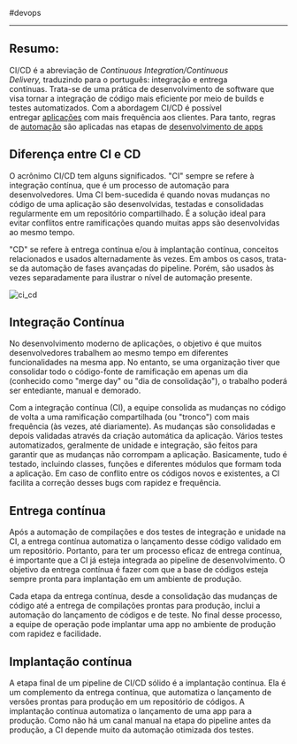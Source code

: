 #devops 

---
## Resumo:

CI/CD é a abreviação de _Continuous Integration/Continuous Delivery,_ traduzindo para o português: integração e entrega contínuas. Trata-se de uma prática de desenvolvimento de software que visa tornar a integração de código mais eficiente por meio de builds e testes automatizados. Com a abordagem CI/CD é possível entregar [aplicações](https://www.redhat.com/pt-br/topics/cloud-native-apps?percmp=7013a0000034e7YAAQ&cicd=32h281b) com mais frequência aos clientes. Para tanto, regras de [automação](https://www.redhat.com/pt-br/topics/automation?cicd=32h281b) são aplicadas nas etapas de [desenvolvimento de apps](https://www.redhat.com/pt-br/topics/devops/[[url-nid:307771;title:'article%20%7C%20why%20choose%20red%20hat%20for%20cloud-native%20development?%27])

## Diferença entre CI e CD

O acrônimo CI/CD tem alguns significados. "CI" sempre se refere à integração contínua, que é um processo de automação para desenvolvedores. Uma CI bem-sucedida é quando novas mudanças no código de uma aplicação são desenvolvidas, testadas e consolidadas regularmente em um repositório compartilhado. É a solução ideal para evitar conflitos entre ramificações quando muitas apps são desenvolvidas ao mesmo tempo.

"CD" se refere à entrega contínua e/ou à implantação contínua, conceitos relacionados e usados alternadamente às vezes. Em ambos os casos, trata-se da automação de fases avançadas do pipeline. Porém, são usados às vezes separadamente para ilustrar o nível de automação presente.

![ci_cd](https://www.redhat.com/rhdc/managed-files/styles/wysiwyg_full_width/private/ci-cd-flow-desktop.png?itok=NNRD1Zj0)


## Integração Contínua

No desenvolvimento moderno de aplicações, o objetivo é que muitos desenvolvedores trabalhem ao mesmo tempo em diferentes funcionalidades na mesma app. No entanto, se uma organização tiver que consolidar todo o código-fonte de ramificação em apenas um dia (conhecido como "merge day" ou "dia de consolidação"), o trabalho poderá ser entediante, manual e demorado.

Com a integração contínua (CI), a equipe consolida as mudanças no código de volta a uma ramificação compartilhada (ou "tronco") com mais frequência (às vezes, até diariamente). As mudanças são consolidadas e depois validadas através da criação automática da aplicação. Vários testes automatizados, geralmente de unidade e integração, são feitos para garantir que as mudanças não corrompam a aplicação. Basicamente, tudo é testado, incluindo classes, funções e diferentes módulos que formam toda a aplicação. Em caso de conflito entre os códigos novos e existentes, a CI facilita a correção desses bugs com rapidez e frequência.


## Entrega contínua

Após a automação de compilações e dos testes de integração e unidade na CI, a entrega contínua automatiza o lançamento desse código validado em um repositório. Portanto, para ter um processo eficaz de entrega contínua, é importante que a CI já esteja integrada ao pipeline de desenvolvimento. O objetivo da entrega contínua é fazer com que a base de códigos esteja sempre pronta para implantação em um ambiente de produção.

Cada etapa da entrega contínua, desde a consolidação das mudanças de código até a entrega de compilações prontas para produção, inclui a automação do lançamento de códigos e de teste. No final desse processo, a equipe de operação pode implantar uma app no ambiente de produção com rapidez e facilidade.


## Implantação contínua

A etapa final de um pipeline de CI/CD sólido é a implantação contínua. Ela é um complemento da entrega contínua, que automatiza o lançamento de versões prontas para produção em um repositório de códigos. A implantação contínua automatiza o lançamento de uma app para a produção. Como não há um canal manual na etapa do pipeline antes da produção, a CI depende muito da automação otimizada dos testes.